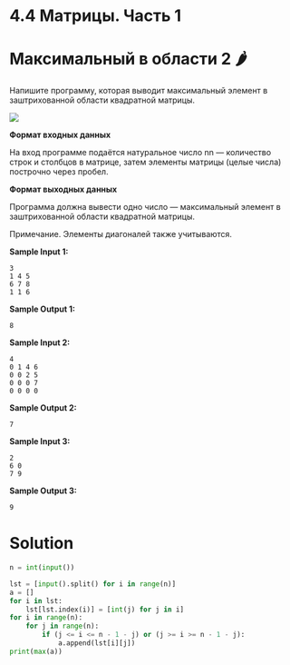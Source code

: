 # 4.4 Матрицы. Часть 1

# Максимальный в области 2 🌶️

Напишите программу, которая выводит максимальный элемент в заштрихованной области квадратной матрицы.

![](https://ucarecdn.com/9d46c688-d33f-44a3-a2c4-9f5e0e865958/)

**Формат входных данных**

На вход программе подаётся натуральное число nn — количество строк и столбцов в матрице, затем элементы матрицы (целые
числа) построчно через пробел.

**Формат выходных данных**

Программа должна вывести одно число — максимальный элемент в заштрихованной области квадратной матрицы.

Примечание. Элементы диагоналей также учитываются.

**Sample Input 1:**

```
3
1 4 5
6 7 8
1 1 6
```

**Sample Output 1:**

```
8
```

**Sample Input 2:**

```
4
0 1 4 6
0 0 2 5
0 0 0 7
0 0 0 0
```

**Sample Output 2:**

```
7
```

**Sample Input 3:**

```
2
6 0
7 9
```

**Sample Output 3:**

```
9
```

# Solution

```python
n = int(input())

lst = [input().split() for i in range(n)]
a = []
for i in lst:
    lst[lst.index(i)] = [int(j) for j in i]
for i in range(n):
    for j in range(n):
        if (j <= i <= n - 1 - j) or (j >= i >= n - 1 - j):
            a.append(lst[i][j])
print(max(a))
```
